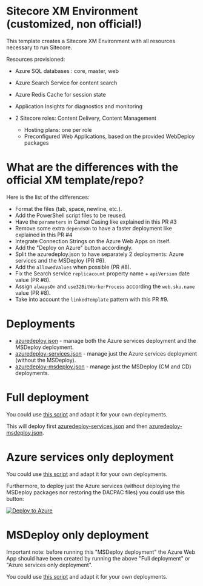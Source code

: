 # Sitecore XM Environment (customized, non official!)

This template creates a Sitecore XM Environment with all resources necessary to run Sitecore.

Resources provisioned:
 
  * Azure SQL databases : core, master, web
  * Azure Search Service for content search
  * Azure Redis Cache for session state
  * Application Insights for diagnostics and monitoring
  * 2 Sitecore roles: Content Delivery, Content Management

    * Hosting plans: one per role
    * Preconfigured Web Applications, based on the provided WebDeploy packages
    
# What are the differences with the official XM template/repo?

Here is the list of the differences:
* Format the files (tab, space, newline, etc.).
* Add the PowerShell script files to be reused.
* Have the `parameters` in Camel Casing like explained in this PR #3
* Remove some extra `dependsOn` to have a faster deployment like explained in this PR #4
* Integrate Connection Strings on the Azure Web Apps on itself.
* Add the "Deploy on Azure" button accordingly.
* Split the azuredeploy.json to have separately 2 deployments: Azure services and the MSDeploy (PR #6).
* Add the `allowedValues` when possible (PR #8).
* Fix the Search service `replicacount` property name + `apiVersion` date value (PR #8).
* Assign `alwaysOn` and `use32BitWorkerProcess` according the `web.sku.name` value (PR #8).
* Take into account the `linkedTemplate` pattern with this PR #9.

# Deployments

* [azuredeploy.json](./azuredeploy.json) - manage both the Azure services deployment and the MSDeploy deployment.
* [azuredeploy-services.json](./azuredeploy-services.json) - manage just the Azure services deployment (without the MSDeploy).
* [azuredeploy-msdeploy.json](./azuredeploy-msdeploy.json) - manage just the MSDeploy (CM and CD) deployments.

# Full deployment

You could use [this script](./deploy.ps1) and adapt it for your own deployments.

This will deploy first [azuredeploy-services.json](./azuredeploy-services.json) and then [azuredeploy-msdeploy.json](./azuredeploy-msdeploy.json).

# Azure services only deployment

You could use [this script](./deploy-services.ps1) and adapt it for your own deployments.

Furthermore, to deploy just the Azure services (without deploying the MSDeploy packages nor restoring the DACPAC files) you could use this button:

<a href="https://portal.azure.com/#create/Microsoft.Template/uri/https%3A%2F%2Fraw.githubusercontent.com%2Fmathieu-benoit%2FSitecore-Azure-Quickstart-Templates%2Fmaster%2FSitecore%208.2.1%2Fmy-xm%2Fazuredeploy-services.json" target="_blank">![Deploy to Azure](http://azuredeploy.net/deploybutton.png)</a>

# MSDeploy only deployment

Important note: before running this "MSDeploy deployment" the Azure Web App should have been created by running the above "Full deployment" or "Azure services only deployment".

You could use [this script](./deploy-msdeploy.ps1) and adapt it for your own deployments.
